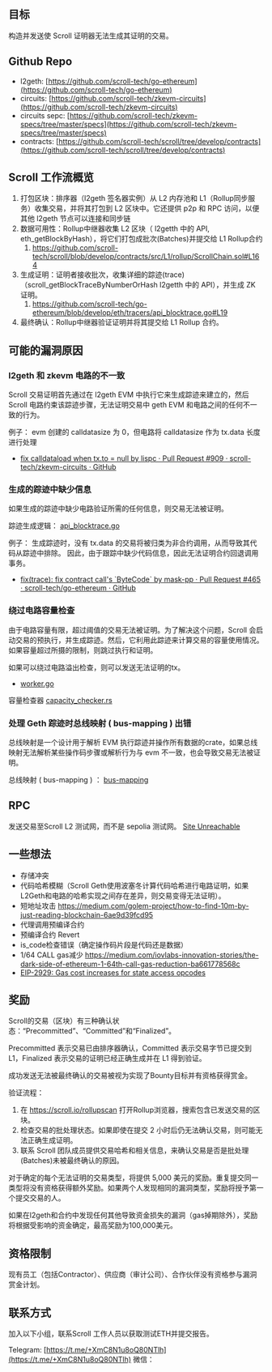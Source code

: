 ## 目标
构造并发送使 Scroll 证明器无法生成其证明的交易。

## Github Repo
- l2geth: [https://github.com/scroll-tech/go-ethereum](https://github.com/scroll-tech/go-ethereum)  
- circuits: [https://github.com/scroll-tech/zkevm-circuits](https://github.com/scroll-tech/zkevm-circuits)  
- circuits sepc: [https://github.com/scroll-tech/zkevm-specs/tree/master/specs](https://github.com/scroll-tech/zkevm-specs/tree/master/specs)  
- contracts: [https://github.com/scroll-tech/scroll/tree/develop/contracts](https://github.com/scroll-tech/scroll/tree/develop/contracts)

## Scroll 工作流概览

1. 打包区块：排序器（l2geth 签名器实例）从 L2 内存池和 L1（Rollup同步服务）收集交易，并将其打包到 L2 区块中。它还提供 p2p 和 RPC 访问，以便其他 l2geth 节点可以连接和同步链
2. 数据可用性：Rollup中继器收集 L2 区块（ l2getth 中的 API, eth_getBlockByHash），将它们打包成批次(Batches)并提交给 L1 Rollup合约
	1. https://github.com/scroll-tech/scroll/blob/develop/contracts/src/L1/rollup/ScrollChain.sol#L164
3. 生成证明：证明者接收批次，收集详细的踪迹(trace)（scroll_getBlockTraceByNumberOrHash l2getth 中的 API），并生成 ZK 证明。
	1. https://github.com/scroll-tech/go-ethereum/blob/develop/eth/tracers/api_blocktrace.go#L19
4. 最终确认：Rollup中继器验证证明并将其提交给 L1 Rollup 合约。


## 可能的漏洞原因

### l2geth 和 zkevm 电路的不一致

Scroll 交易证明首先通过在 l2geth EVM 中执行它来生成踪迹来建立的，然后Scroll 电路约束该踪迹步骤，无法证明交易中 geth EVM 和电路之间的任何不一致的行为。

例子：
evm 创建的 calldatasize 为 0，但电路将 calldatasize 作为 tx.data 长度进行处理
- [fix calldataload when tx.to = null by lispc · Pull Request #909 · scroll-tech/zkevm-circuits · GitHub](https://github.com/scroll-tech/zkevm-circuits/pull/909/files)

### 生成的踪迹中缺少信息

如果生成的踪迹中缺少电路验证所需的任何信息，则交易无法被证明。

踪迹生成逻辑：
[api\_blocktrace.go](https://github.com/scroll-tech/go-ethereum/blob/develop/eth/tracers/api_blocktrace.go#L19)

例子：
生成踪迹时，没有 tx.data 的交易将被归类为非合约调用，从而导致其代码从踪迹中排除。
因此，由于跟踪中缺少代码信息，因此无法证明合约回退调用事务。
- [fix(trace): fix contract call's \`ByteCode\` by mask-pp · Pull Request #465 · scroll-tech/go-ethereum · GitHub](https://github.com/scroll-tech/go-ethereum/pull/465)

### 绕过电路容量检查
由于电路容量有限，超过阈值的交易无法被证明。为了解决这个问题，Scroll 会启动交易的预执行，并生成踪迹。然后，它利用此踪迹来计算交易的容量使用情况。如果容量超过所摄的限制，则跳过执行和证明。

如果可以绕过电路溢出检查，则可以发送无法证明的tx。
- [worker.go](https://github.com/scroll-tech/go-ethereum/blob/develop/miner/worker.go#L875)

容量检查器
[capacity\_checker.rs](https://github.com/scroll-tech/zkevm-circuits/blob/develop/prover/src/zkevm/capacity_checker.rs)


### 处理 Geth 踪迹时总线映射 ( bus-mapping ) 出错
总线映射是一个设计用于解析 EVM 执行踪迹并操作所有数据的crate，如果总线映射无法解析某些操作码步骤或解析行为与 evm 不一致，也会导致交易无法被证明。

总线映射 ( bus-mapping ) ：
[bus-mapping](https://github.com/scroll-tech/zkevm-circuits/tree/develop/bus-mapping)


## RPC
发送交易至Scroll L2 测试网，而不是 sepolia 测试网。
[Site Unreachable](https://sepolia-rpc.scroll.io)

## 一些想法
- 存储冲突
- 代码哈希模糊（Scroll Geth使用波塞冬计算代码哈希进行电路证明，如果L2Geth和电路的哈希实现之间存在差异，则交易变得无法证明）。
- 短地址攻击 https://medium.com/golem-project/how-to-find-10m-by-just-reading-blockchain-6ae9d39fcd95
- 代理调用预编译合约
- 预编译合约 Revert
- is_code检查错误（确定操作码片段是代码还是数据）
- 1/64 CALL gas减少 https://medium.com/iovlabs-innovation-stories/the-dark-side-of-ethereum-1-64th-call-gas-reduction-ba661778568c
- [EIP-2929: Gas cost increases for state access opcodes](https://eips.ethereum.org/EIPS/eip-2929)

## 奖励

Scroll的交易（区块）有三种确认状态：“Precommitted”、“Committed”和“Finalized”。

Precommitted 表示交易已由排序器确认，Committed 表示交易字节已提交到 L1，Finalized 表示交易的证明已经正确生成并在 L1 得到验证。

成功发送无法被最终确认的交易被视为实现了Bounty目标并有资格获得赏金。

验证流程：
1. 在 https://scroll.io/rollupscan 打开Rollup浏览器，搜索包含已发送交易的区块。
2. 检查交易的批处理状态。如果即使在提交 2 小时后仍无法确认交易，则可能无法正确生成证明。
3. 联系 Scroll 团队成员提供交易哈希和相关信息，来确认交易是否是批处理(Batches)未被最终确认的原因。

对于确定的每个无法证明的交易类型，将提供 5,000 美元的奖励。重复提交同一类型将没有资格获得额外奖励。如果两个人发现相同的漏洞类型，奖励将授予第一个提交交易的人。

如果在l2geth和合约中发现任何其他导致资金损失的漏洞（gas掉期除外），奖励将根据受影响的资金确定，最高奖励为100,000美元。

## 资格限制

现有员工（包括Contractor）、供应商（审计公司）、合作伙伴没有资格参与漏洞赏金计划。

## 联系方式

加入以下小组，联系Scroll 工作人员以获取测试ETH并提交报告。

Telegram: [https://t.me/+XmC8N1u8oQ80NTlh](https://t.me/+XmC8N1u8oQ80NTlh)
微信：